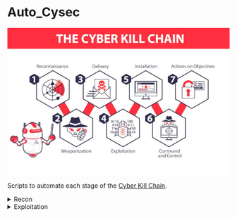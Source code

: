 # Auto_Cysec  

![image](/img/cyber_kill_chain.jpeg "Cyber Kill Chain")

Scripts to automate each stage of the [Cyber Kill Chain](https://www.slcyber.io/shifting-left-in-the-cyber-kill-chain/).

<details>
<summary>Recon</summary>
    <ul>
        <li>EnumDom.sh - Domain Enumeration </li>
        <li>XSSseek.py - XSS Exploit Sniffer</li>
    <ul>
</details>

<details>
<summary>Exploitation</summary>
    <ul>
        <li>SQLinjector.py </li>
    <ul>
</details>
